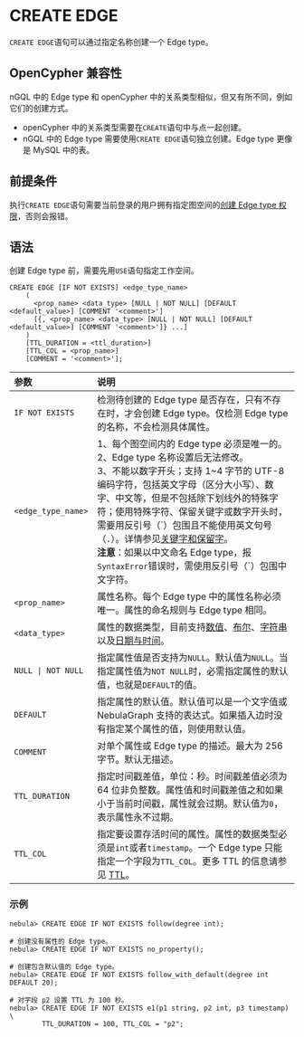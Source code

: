 # CREATE EDGE

`CREATE EDGE`语句可以通过指定名称创建一个 Edge type。

## OpenCypher 兼容性

nGQL 中的 Edge type 和 openCypher 中的关系类型相似，但又有所不同，例如它们的创建方式。

* openCypher 中的关系类型需要在`CREATE`语句中与点一起创建。
* nGQL 中的 Edge type 需要使用`CREATE EDGE`语句独立创建。Edge type 更像是 MySQL 中的表。

## 前提条件

执行`CREATE EDGE`语句需要当前登录的用户拥有指定图空间的[创建 Edge type 权限](../../7.data-security/1.authentication/3.role-list.md)，否则会报错。

## 语法

创建 Edge type 前，需要先用`USE`语句指定工作空间。

```ngql
CREATE EDGE [IF NOT EXISTS] <edge_type_name>
    (
      <prop_name> <data_type> [NULL | NOT NULL] [DEFAULT <default_value>] [COMMENT '<comment>']
      [{, <prop_name> <data_type> [NULL | NOT NULL] [DEFAULT <default_value>] [COMMENT '<comment>']} ...] 
    )
    [TTL_DURATION = <ttl_duration>]
    [TTL_COL = <prop_name>]
    [COMMENT = '<comment>'];
```

|参数|说明|
|:---|:---|
|`IF NOT EXISTS`|检测待创建的 Edge type 是否存在，只有不存在时，才会创建 Edge type。仅检测 Edge type 的名称，不会检测具体属性。|
|`<edge_type_name>`|1、每个图空间内的 Edge type 必须是唯一的。<br/> 2、Edge type 名称设置后无法修改。<br/>3、不能以数字开头；支持 1~4 字节的 UTF-8 编码字符，包括英文字母（区分大小写）、数字、中文等，但是不包括除下划线外的特殊字符；使用特殊字符、保留关键字或数字开头时，需要用反引号（\`）包围且不能使用英文句号（`.`）。详情参见[关键字和保留字](../../3.ngql-guide/1.nGQL-overview/keywords-and-reserved-words.md)。<br/>**注意**：如果以中文命名 Edge type，报`SyntaxError`错误时，需使用反引号（\`）包围中文字符。|
|`<prop_name>`|属性名称。每个 Edge type 中的属性名称必须唯一。属性的命名规则与 Edge type 相同。|
|`<data_type>`|属性的数据类型，目前支持[数值](../3.data-types/1.numeric.md)、[布尔](../3.data-types/2.boolean.md)、[字符串](../3.data-types/3.string.md)以及[日期与时间](../3.data-types/4.date-and-time.md)。|
|`NULL \| NOT NULL`|指定属性值是否支持为`NULL`。默认值为`NULL`。当指定属性值为`NOT NULL`时，必需指定属性的默认值，也就是`DEFAULT`的值。|
|`DEFAULT`|指定属性的默认值。默认值可以是一个文字值或 NebulaGraph 支持的表达式。如果插入边时没有指定某个属性的值，则使用默认值。|
|`COMMENT`|对单个属性或 Edge type 的描述。最大为 256 字节。默认无描述。|
|`TTL_DURATION`|指定时间戳差值，单位：秒。时间戳差值必须为 64 位非负整数。属性值和时间戳差值之和如果小于当前时间戳，属性就会过期。默认值为`0`，表示属性永不过期。|
|`TTL_COL`|指定要设置存活时间的属性。属性的数据类型必须是`int`或者`timestamp`。一个 Edge type 只能指定一个字段为`TTL_COL`。更多 TTL 的信息请参见 [TTL](../8.clauses-and-options/ttl-options.md)。|

### 示例

```ngql
nebula> CREATE EDGE IF NOT EXISTS follow(degree int);

# 创建没有属性的 Edge type。
nebula> CREATE EDGE IF NOT EXISTS no_property();

# 创建包含默认值的 Edge type。
nebula> CREATE EDGE IF NOT EXISTS follow_with_default(degree int DEFAULT 20);

# 对字段 p2 设置 TTL 为 100 秒。
nebula> CREATE EDGE IF NOT EXISTS e1(p1 string, p2 int, p3 timestamp) \
        TTL_DURATION = 100, TTL_COL = "p2";
```
